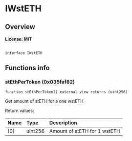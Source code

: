 # IWstETH

## Overview

#### License: MIT

## 

```solidity
interface IWstETH
```


## Functions info

### stEthPerToken (0x035faf82)

```solidity
function stEthPerToken() external view returns (uint256)
```

Get amount of stETH for a one wstETH


Return values:

| Name | Type    | Description                  |
| :--- | :------ | :--------------------------- |
| [0]  | uint256 | Amount of stETH for 1 wstETH |
